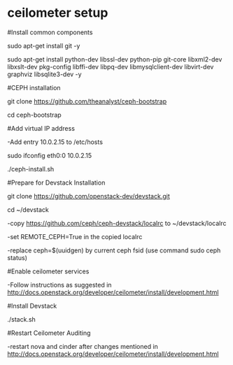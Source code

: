 # ceilometer setup

#Install common components

sudo apt-get install git -y

sudo apt-get install python-dev libssl-dev python-pip git-core libxml2-dev libxslt-dev pkg-config libffi-dev libpq-dev libmysqlclient-dev libvirt-dev graphviz libsqlite3-dev -y

#CEPH installation

git clone https://github.com/theanalyst/ceph-bootstrap

cd ceph-bootstrap

#Add virtual IP address 

-Add entry 10.0.2.15 <hostname> to /etc/hosts

sudo ifconfig eth0:0 10.0.2.15

./ceph-install.sh

#Prepare for Devstack Installation

git clone https://github.com/openstack-dev/devstack.git

cd ~/devstack

-copy https://github.com/ceph/ceph-devstack/localrc to ~/devstack/localrc

-set REMOTE_CEPH=True in the copied localrc

-replace ceph=$(uuidgen) by current ceph fsid (use command sudo ceph status)

#Enable ceilometer services

-Follow instructions as suggested in http://docs.openstack.org/developer/ceilometer/install/development.html

#Install Devstack

./stack.sh

#Restart Ceilometer Auditing

-restart nova and cinder after changes mentioned in http://docs.openstack.org/developer/ceilometer/install/development.html




